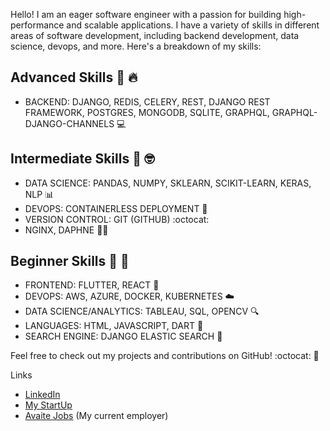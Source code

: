 Hello! I am an eager software engineer with a passion for building high-performance and scalable applications. I have a variety of skills in different areas of software development, including backend development, data science, devops, and more. Here's a breakdown of my skills:

## Advanced Skills :rocket: :fire:
- BACKEND: DJANGO, REDIS, CELERY, REST, DJANGO REST FRAMEWORK, POSTGRES, MONGODB, SQLITE, GRAPHQL, GRAPHQL-DJANGO-CHANNELS :computer:

## Intermediate Skills :thought_balloon: :nerd_face:
- DATA SCIENCE: PANDAS, NUMPY, SKLEARN, SCIKIT-LEARN, KERAS, NLP :bar_chart:
- DEVOPS: CONTAINERLESS DEPLOYMENT :whale:
- VERSION CONTROL: GIT (GITHUB) :octocat:
- NGINX, DAPHNE :guardsman:

## Beginner Skills :beginner: :baby:
- FRONTEND: FLUTTER, REACT :art:
- DEVOPS: AWS, AZURE, DOCKER, KUBERNETES :cloud:
- DATA SCIENCE/ANALYTICS: TABLEAU, SQL, OPENCV :mag:
- LANGUAGES: HTML, JAVASCRIPT, DART :book:
- SEARCH ENGINE: DJANGO ELASTIC SEARCH :mag_right:

Feel free to check out my projects and contributions on GitHub! :octocat: :tada:

Links
- [LinkedIn](https://www.linkedin.com/in/bennie-samuel/)
- [My StartUp](https://www.metanoiaweblabs.com/)
- [Avaite Jobs](https://www.aviate.jobs/) (My current employer)
